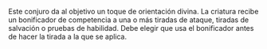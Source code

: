 Este conjuro da al objetivo un toque de orientación divina. La criatura recibe un bonificador de competencia a una o más tiradas de ataque, tiradas de salvación o pruebas de habilidad. 
Debe elegir que usa el bonificador antes de hacer la tirada a la que se aplica.
